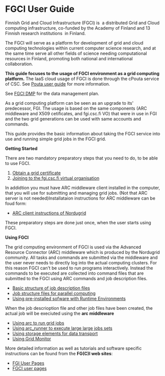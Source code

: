 # FGCI User Guide


Finnish Grid and Cloud Infrastructure (FGCI) is  a distributed Grid and
Cloud computing infrastructure, co-funded by the Academy of Finland and
13 Finnish research institutions  in Finland.

The FGCI will serve as a platform for development of grid and cloud
computing technologies within current computer science research, and at
the same time serve all other fields of science needing computational
resources in Finland, promoting both national and international
collaboration.

**This guide focuses to the usage of FGCI environment as a grid
computing platform.** The IaaS cloud usage of FGCI is done through the
cPouta service of CSC. See [Pouta user guide](../pouta/pouta-what-is.md) for more information. 

See [FGCI DMP](https://research.csc.fi/documents/48467/0/FGCI+Data+Management+Plan/77ceadaa-0866-4530-b2c9-f76a98e891de) for the data management plan.

As a grid computing platform can be seen as an upgrade to its' 
predecessor, FGI. The usage is based on the same components
(ARC middleware and X509 cetificates, and fgi.csc.fi VO) that were in
use in FGI and the two grid generations can be used with same accounts
and commands.

This guide provides the basic information about taking the FGCI service
into use and running simple grid jobs in the FGCI grid.

**Getting Started** 

There are two mandatory preparatory steps that you need to do, to be able to use FGCI.

1.  [Obtain a grid certificate](./fgci-grid-certificates.md)
2.  [Joining to the fgi.csc.fi virtual organisation](./fgci-joining-the-fgi.csc.fi-virtual-organization.md)

In addidtion you must have ARC middleware client installed in the computer, that you will use for submitting and managing grid jobs. (Not that ARC server is not needed)Installataion instructions for ARC middleware can be foud form:
*    [ARC client instructions of Nordugrid](http://www.nordugrid.org/arc/arc6/users/client_install.html)

These preparatory steps are done just once, when the user starts using FGCI.

**Using FGCI**

The grid computing environment of FGCI is used via the Advanced Resource Connector (ARC) middleware which is produced by the Nordugrid community. All tasks and commands are submitted via the middleware and the user never needs to directly log into the actual computing clusters. For this reason FGCI can't be used to run programs interactively. Instead the commands to be executed are collected into command files that are submitted to the FGCI using ARC commands and job description files.

* [Basic structure of job description files](./arc-job-description-files.md)
* [Job structure files for parallel computing](./fgci-running-parallel-applications.md)
* [Using pre-installed sofware with Runtime Environments](./fgci-using-software-through-runtime-environments.md)

When the job descrioption file and other job files have been created, the actual job will be execiuted using the
**arc middleware**

* [Using arc to run grid jobs](./arc-running-jobs.md)
* [Using arc_runner to execute large large jobs sets](./fgci-using-arcrunner-to-run-large-job-sets.md)
* [Using storage elements for data transport](./fgci-using-storage-elements-for-data-transport.md)
* [Using Grid Monitor](./fgci-grid-monitor.md)


More detailed information as well as tutorials and software specific
instructions can be found from the **FG(C)I web sites**:

- [FGI User Pages](https://confluence.csc.fi/display/fgi/FGI+User+Pages)
- [FGCI user pages](https://confluence.csc.fi/display/FGCIOD/Finnish+Grid+and+Cloud+Infrastructure+Open+Documents+Home)

